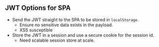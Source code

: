 ## JWT Options for SPA

- Send the JWT straight to the SPA to be stored in `localStorage`.
	- Ensure no sensitive data exists in the payload.
	- XSS susceptible
- Store the JWT in a session and use a secure cookie for the session id.
	- Need scalable session store at scale.
